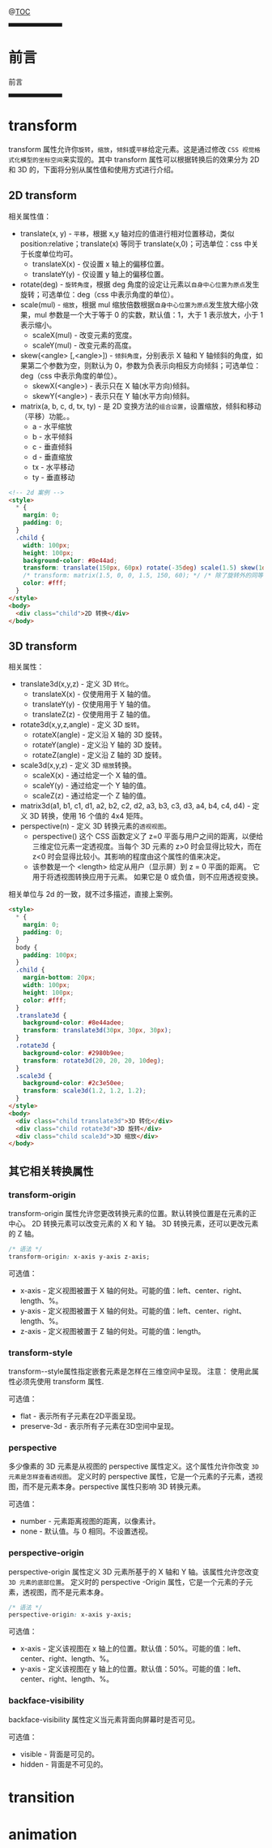 @[TOC](文章目录)

<hr style=" border:solid; width:100px; height:1px;" color=#000000 size=1">

# 前言

前言

<hr style=" border:solid; width:100px; height:1px;" color=#000000 size=1">

# transform

transform 属性允许你`旋转`，`缩放`，`倾斜`或`平移`给定元素。这是通过修改 `CSS 视觉格式化模型的坐标空间`来实现的。其中 transform 属性可以根据转换后的效果分为 2D 和 3D 的，下面将分别从属性值和使用方式进行介绍。

## 2D transform

相关属性值：

- translate(x, y) - `平移`，根据 x,y 轴对应的值进行相对位置移动，类似 position:relative；translate(x) 等同于 translate(x,0)；可选单位：css 中关于长度单位均可。
  - translateX(x) - 仅设置 x 轴上的偏移位置。
  - translateY(y) - 仅设置 y 轴上的偏移位置。
- rotate(deg) - `旋转角度`，根据 deg 角度的设定让元素以`自身中心位置为原点`发生旋转；可选单位：deg（css 中表示角度的单位）。
- scale(mul) - `缩放`，根据 mul 缩放倍数根据`自身中心位置为原点`发生放大缩小效果，mul 参数是一个大于等于 0 的实数，默认值：1，大于 1 表示放大，小于 1 表示缩小。
  - scaleX(mul) - 改变元素的宽度。
  - scaleY(mul) - 改变元素的高度。
- skew(\<angle\> [,\<angle\>]) - `倾斜角度`，分别表示 X 轴和 Y 轴倾斜的角度，如果第二个参数为空，则默认为 0，参数为负表示向相反方向倾斜；可选单位：deg（css 中表示角度的单位）。
  - skewX(\<angle\>) - 表示只在 X 轴(水平方向)倾斜。
  - skewY(\<angle\>) - 表示只在 Y 轴(水平方向)倾斜。
- matrix(a, b, c, d, tx, ty) - 是 2D 变换方法的`组合设置`，设置缩放，倾斜和移动（平移）功能。。
  - a - 水平缩放
  - b - 水平倾斜
  - c - 垂直倾斜
  - d - 垂直缩放
  - tx - 水平移动
  - ty - 垂直移动

```html
<!-- 2d 案例 -->
<style>
  * {
    margin: 0;
    padding: 0;
  }
  .child {
    width: 100px;
    height: 100px;
    background-color: #8e44ad;
    transform: translate(150px, 60px) rotate(-35deg) scale(1.5) skew(1deg);
    /* transform: matrix(1.5, 0, 0, 1.5, 150, 60); */ /* 除了旋转外的同等配置 */
    color: #fff;
  }
</style>
<body>
  <div class="child">2D 转换</div>
</body>
```

## 3D transform

相关属性：

- translate3d(x,y,z) - 定义 3D `转化`。
  - translateX(x) - 仅使用用于 X 轴的值。
  - translateY(y) - 仅使用用于 Y 轴的值。
  - translateZ(z) - 仅使用用于 Z 轴的值。
- rotate3d(x,y,z,angle) - 定义 3D `旋转`。
  - rotateX(angle) - 定义沿 X 轴的 3D 旋转。
  - rotateY(angle) - 定义沿 Y 轴的 3D 旋转。
  - rotateZ(angle) - 定义沿 Z 轴的 3D 旋转。
- scale3d(x,y,z) - 定义 3D `缩放`转换。
  - scaleX(x) - 通过给定一个 X 轴的值。
  - scaleY(y) - 通过给定一个 Y 轴的值。
  - scaleZ(z) - 通过给定一个 Z 轴的值。
- matrix3d(a1, b1, c1, d1, a2, b2, c2, d2, a3, b3, c3, d3, a4, b4, c4, d4) - 定义 3D 转换，使用 16 个值的 4x4 矩阵。
- perspective(n) - 定义 3D 转换元素的`透视视图`。
  - perspective() 这个 CSS 函数定义了 z=0 平面与用户之间的距离，以便给三维定位元素一定透视度。当每个 3D 元素的 z>0 时会显得比较大，而在 z<0 时会显得比较小。其影响的程度由这个属性的值来决定。
  - 该参数是一个 \<length\> 给定从用户（显示屏）到 z = 0 平面的距离。 它用于将透视图转换应用于元素。 如果它是 0 或负值，则不应用透视变换。

相关单位与 2d 的一致，就不过多描述，直接上案例。

```html
<style>
  * {
    margin: 0;
    padding: 0;
  }
  body {
    padding: 100px;
  }
  .child {
    margin-bottom: 20px;
    width: 100px;
    height: 100px;
    color: #fff;
  }
  .translate3d {
    background-color: #8e44adee;
    transform: translate3d(30px, 30px, 30px);
  }
  .rotate3d {
    background-color: #2980b9ee;
    transform: rotate3d(20, 20, 20, 10deg);
  }
  .scale3d {
    background-color: #2c3e50ee;
    transform: scale3d(1.2, 1.2, 1.2);
  }
</style>
<body>
  <div class="child translate3d">3D 转化</div>
  <div class="child rotate3d">3D 旋转</div>
  <div class="child scale3d">3D 缩放</div>
</body>
```

## 其它相关转换属性

### transform-origin

transform-origin 属性允许您更改转换元素的位置。默认转换位置是在元素的正中心。
2D 转换元素可以改变元素的 X 和 Y 轴。 3D 转换元素，还可以更改元素的 Z 轴。

```css
/* 语法 */
transform-origin: x-axis y-axis z-axis;
```

可选值：

- x-axis - 定义视图被置于 X 轴的何处。可能的值：left、center、right、length、%。
- y-axis - 定义视图被置于 X 轴的何处。可能的值：left、center、right、length、%。
- z-axis - 定义视图被置于 Z 轴的何处。可能的值：length。

### transform-style

transform--style属性指定嵌套元素是怎样在三维空间中呈现。
注意： 使用此属性必须先使用 transform 属性.

可选值：

- flat - 表示所有子元素在2D平面呈现。
- preserve-3d - 表示所有子元素在3D空间中呈现。

### perspective

多少像素的 3D 元素是从视图的 perspective 属性定义。这个属性允许你改变 `3D 元素是怎样查看透视图`。
定义时的 perspective 属性，它是一个元素的子元素，透视图，而不是元素本身。perspective 属性只影响 3D 转换元素。

可选值：

- number - 元素距离视图的距离，以像素计。
- none - 默认值。与 0 相同。不设置透视。

### perspective-origin

perspective-origin 属性定义 3D 元素所基于的 X 轴和 Y 轴。该属性允许您改变 `3D 元素的底部位置`。
定义时的 perspective -Origin 属性，它是一个元素的子元素，透视图，而不是元素本身。

```css
/* 语法 */
perspective-origin: x-axis y-axis;
```

可选值：

- x-axis - 定义该视图在 x 轴上的位置。默认值：50%。可能的值：left、center、right、length、%。
- y-axis - 定义该视图在 y 轴上的位置。默认值：50%。可能的值：left、center、right、length、%。

### backface-visibility

backface-visibility 属性定义当元素背面向屏幕时是否可见。

可选值：

- visible - 背面是可见的。
- hidden - 背面是不可见的。

# transition

# animation
